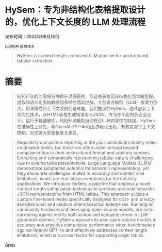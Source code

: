 # HySem：专为非结构化表格提取设计的，优化上下文长度的 LLM 处理流程

发布时间：2024年08月18日

`LLM应用` `信息技术`

> HySem: A context length optimized LLM pipeline for unstructured tabular extraction

# 摘要

> 制药行业的监管报告依赖于详细表格，但这些表格因非结构化而常被忽视。提取和语义化表格数据因多样性而具挑战。大型语言模型（LLM）虽潜力巨大，但准确性和上下文限制仍是难题。我们推出的HySem，通过创新上下文优化技术，从HTML表格生成精准语义JSON。专为中小型制药企业设计，运行于普通硬件，利用开源模型自动修正LLM内容中的错误。HySem在准确性上领先，与OpenAI GPT-4o相比亦表现出色，有效克服了上下文限制，对支持大型表格至关重要。

> Regulatory compliance reporting in the pharmaceutical industry relies on detailed tables, but these are often under-utilized beyond compliance due to their unstructured format and arbitrary content. Extracting and semantically representing tabular data is challenging due to diverse table presentations. Large Language Models (LLMs) demonstrate substantial potential for semantic representation, yet they encounter challenges related to accuracy and context size limitations, which are crucial considerations for the industry applications. We introduce HySem, a pipeline that employs a novel context length optimization technique to generate accurate semantic JSON representations from HTML tables. This approach utilizes a custom fine-tuned model specifically designed for cost- and privacy-sensitive small and medium pharmaceutical enterprises. Running on commodity hardware and leveraging open-source models, our auto-correcting agents rectify both syntax and semantic errors in LLM-generated content. HySem surpasses its peer open-source models in accuracy and provides competitive performance when benchmarked against OpenAI GPT-4o and effectively addresses context length limitations, which is a crucial factor for supporting larger tables.

[Arxiv](https://arxiv.org/abs/2408.09434)